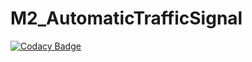 # M2_AutomaticTrafficSignal
[![Codacy Badge](https://app.codacy.com/project/badge/Grade/0a78d86a4e254c49845d5269dc9dc62e)](https://www.codacy.com/gh/lavanya2828/M2_AutomaticTrafficSignal/dashboard?utm_source=github.com&amp;utm_medium=referral&amp;utm_content=lavanya2828/M2_AutomaticTrafficSignal&amp;utm_campaign=Badge_Grade)
